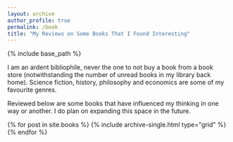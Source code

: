 ```yaml
---
layout: archive
author_profile: true 
permalink: /book 
title: "My Reviews on Some Books That I Found Interesting"
---
```


{% include base_path %}

I am an ardent bibliophile, never the one to not buy a book from a book store
(notwithstanding the number of unread books in my library back home). 
Science fiction, history, 
philosophy and economics are some of my favourite genres. 

Reviewed below are some books that have influenced my thinking in one way or 
another. I do plan on expanding this space in the future.

<div class="grid__wrapper">
  {% for post in site.books %}
    {% include archive-single.html type="grid" %}
  {% endfor %}
</div>




